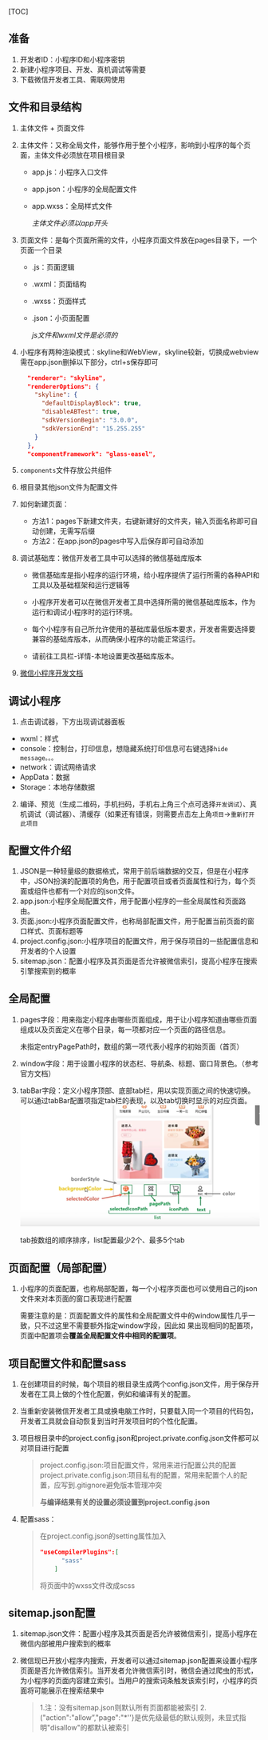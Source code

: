 [TOC]

## 准备

1. 开发者ID：小程序ID和小程序密钥
2. 新建小程序项目、开发、真机调试等需要
3. 下载微信开发者工具、需联网使用

## 文件和目录结构

1. 主体文件 + 页面文件

2. 主体文件：又称全局文件，能够作用于整个小程序，影响到小程序的每个页面，主体文件必须放在项目根目录

   + app.js：小程序入口文件

   + app.json：小程序的全局配置文件

   + app.wxss：全局样式文件

     *主体文件必须以app开头*

3. 页面文件：是每个页面所需的文件，小程序页面文件放在pages目录下，一个页面一个目录

   + .js：页面逻辑

   + .wxml：页面结构

   + .wxss：页面样式

   + .json：小页面配置

     *js文件和wxml文件是必须的*

4. 小程序有两种渲染模式：skyline和WebView，skyline较新，切换成webview需在app.json删掉以下部分，ctrl+s保存即可

   ``````json
     "renderer": "skyline",
     "rendererOptions": {
       "skyline": {
         "defaultDisplayBlock": true,
         "disableABTest": true,
         "sdkVersionBegin": "3.0.0",
         "sdkVersionEnd": "15.255.255"
       }
     },
     "componentFramework": "glass-easel",
   ``````

5. `components`文件存放公共组件

6. 根目录其他json文件为配置文件

7. 如何新建页面：

   + 方法1：pages下新建文件夹，右键新建好的文件夹，输入页面名称即可自动创建，无需写后缀
   + 方法2：在app.json的pages中写入后保存即可自动添加

8. 调试基础库：微信开发者工具中可以选择的微信基础库版本

   + 微信基础库是指小程序的运行环境，给小程序提供了运行所需的各种API和工具以及基础框架和运行逻辑等

   + 小程序开发者可以在微信开发者工具中选择所需的微信基础库版本，作为运行和调试小程序时的运行环境。
   + 每个小程序有自己所允许使用的基础库最低版本要求，开发者需要选择要兼容的基础库版本，从而确保小程序的功能正常运行。
   + 请前往工具栏-详情-本地设置更改基础库版本。

9. [微信小程序开发文档](https://developers.weixin.qq.com/miniprogram/dev/framework/)

## 调试小程序

1.  点击调试器，下方出现调试器面板
   + wxml：样式
   + console：控制台，打印信息，想隐藏系统打印信息可右键选择`hide message。。。`
   + network：调试网络请求
   + AppData：数据
   + Storage：本地存储数据
2. 编译、预览（生成二维码，手机扫码，手机右上角三个点可选择`开发调试`）、真机调试（调试器）、清缓存（如果还有错误，则需要点击左上角`项目`->`重新打开此项目`

## 配置文件介绍

1. JSON是一种轻量级的数据格式，常用于前后端数据的交互，但是在小程序中，JSON扮演的配置项的角色，用于配置项目或者页面属性和行为，每个页面或组件也都有一个对应的json文件。
2. app.json:小程序全局配置文件，用于配置小程序的一些全局属性和页面路由。
3. 页面.json:小程序页面配置文件，也称局部配置文件，用于配置当前页面的窗口样式、页面标题等
4. project.config.json:小程序项目的配置文件，用于保存项目的一些配置信息和开发者的个人设置
5. sitemap.json：配置小程序及其页面是否允许被微信索引，提高小程序在搜索引擎搜索到的概率

## 全局配置

1. pages字段：用来指定小程序由哪些页面组成，用于让小程序知道由哪些页面组成以及页面定义在哪个目录，每一项都对应一个页面的路径信息。

   未指定entryPagePath时，数组的第一项代表小程序的初始页面（首页）

2. window字段：用于设置小程序的状态栏、导航条、标题、窗口背景色。（参考官方文档）

3. tabBar字段：定义小程序顶部、底部tab栏，用以实现页面之间的快速切换。可以通过tabBar配置项指定tab栏的表现，以及tab切换时显示的对应页面。![](./pics/tabBar.jpg)

   tab按数组的顺序排序，list配置最少2个、最多5个tab

## 页面配置（局部配置）

1. 小程序的页面配置，也称局部配置，每一个小程序页面也可以使用自己的json文件来对本页面的窗口表现进行配置

   需要注意的是：页面配置文件的属性和全局配置文件中的window属性几乎一致，只不过这里不需要额外指定window字段，因此如
   果出现相同的配置项，页面中配置项会**覆盖全局配置文件中相同的配置项**。

## 项目配置文件和配置sass

1. 在创建项目的时候，每个项目的根目录生成两个config.json文件，用于保存开发者在工具上做的个性化配置，例如和编译有关的配置。

2. 当重新安装微信开发者工具或换电脑工作时，只要载入同一个项目的代码包，开发者工具就会自动恢复到当时开发项目时的个性化配置。

3. 项目根目录中的project.config.json和project.private.config.json文件都可以对项目进行配置

   > project.config.json:项目配置文件，常用来进行配置公共的配置
   > project.private.config.json:项目私有的配置，常用来配置个人的配置，应写到.gitignore避免版本管理冲突
   >
   > **与编译结果有关的设置必须设置到project.config.json**

4. 配置sass：

   > 在project.config.json的setting属性加入
   >
   > ``````json
   > "useCompilerPlugins":[
   >       "sass"
   >     ]
   > ``````
   >
   > 将页面中的wxss文件改成scss

## sitemap.json配置

1. sitemap.json文件：配置小程序及其页面是否允许被微信索引，提高小程序在微信内部被用户搜索到的概率

2. 微信现已开放小程序内搜索，开发者可以通过sitemap.json配置来设置小程序页面是否允许微信索引。当开发者允许微信索引时，微信会通过爬虫的形式，为小程序的页面内容建立索引。当用户的搜索词条触发该索引时，小程序的页面将可能展示在搜索结果中

   > 1.注：没有sitemap.json则默认所有页面都能被索引
   > 2.("action":"allow”,"page":"*''}是优先级最低的默认规则，未显式指明"disallow"的都默认被索引